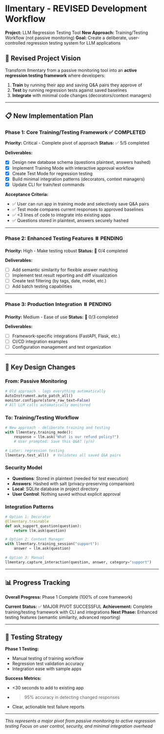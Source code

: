 # llmentary - REVISED Development Workflow

**Project:** LLM Regression Testing Tool
**New Approach:** Training/Testing Workflow (not passive monitoring)
**Goal:** Create a deliberate, user-controlled regression testing system for LLM applications

## 🎯 Revised Project Vision

Transform llmentary from a passive monitoring tool into an **active regression testing framework** where developers:

1. **Train** by running their app and saving Q&A pairs they approve of
2. **Test** by running regression tests against saved baselines
3. **Integrate** with minimal code changes (decorators/context managers)

---

## 📋 New Implementation Plan

### Phase 1: Core Training/Testing Framework ✅ **COMPLETED**
**Priority:** Critical - Complete pivot of approach
**Status:** ✅ 5/5 completed

**Deliverables:**
- [x] Design new database schema (questions plaintext, answers hashed)
- [x] Implement Training Mode with interactive approval workflow
- [x] Create Test Mode for regression testing
- [x] Build minimal integration patterns (decorators, context managers)
- [x] Update CLI for train/test commands

**Acceptance Criteria:**
- ✅ User can run app in training mode and selectively save Q&A pairs
- ✅ Test mode compares current responses to approved baselines
- ✅ <3 lines of code to integrate into existing apps
- ✅ Questions stored in plaintext, answers securely hashed

---

### Phase 2: Enhanced Testing Features ⏸️ **PENDING**
**Priority:** High - Make testing robust
**Status:** 🚫 0/4 completed

**Deliverables:**
- [ ] Add semantic similarity for flexible answer matching
- [ ] Implement test result reporting and diff visualization  
- [ ] Create test filtering (by tags, date, model, etc.)
- [ ] Add batch testing capabilities

---

### Phase 3: Production Integration ⏸️ **PENDING**
**Priority:** Medium - Ease of use
**Status:** 🚫 0/3 completed

**Deliverables:**
- [ ] Framework-specific integrations (FastAPI, Flask, etc.)
- [ ] CI/CD integration examples
- [ ] Configuration management and test organization

---

## 🔄 Key Design Changes

### **From: Passive Monitoring**
```python
# Old approach - logs everything automatically
AutoInstrument.auto_patch_all()
monitor.configure(store_raw_text=False)
# All LLM calls automatically monitored
```

### **To: Training/Testing Workflow**
```python
# New approach - deliberate training and testing
with llmentary.training_mode():
    response = llm.ask("What is our refund policy?")
    # User prompted: Save this Q&A? (y/n)
    
# Later: regression testing
llmentary.test_all()  # Validates all saved Q&A pairs
```

### **Security Model**
- **Questions**: Stored in plaintext (needed for test execution)
- **Answers**: Hashed with salt (privacy-preserving comparison)  
- **Local**: SQLite database in project directory
- **User Control**: Nothing saved without explicit approval

### **Integration Patterns**
```python
# Option 1: Decorator
@llmentary.trainable
def ask_support_question(question):
    return llm.ask(question)

# Option 2: Context Manager  
with llmentary.training_session("support"):
    answer = llm.ask(question)
    
# Option 3: Manual
llmentary.capture_interaction(question, answer, category="support")
```

---

## 📊 Progress Tracking

**Overall Progress:** Phase 1 Complete (100% of core framework)

**Current Status:** ✅ MAJOR PIVOT SUCCESSFUL
**Achievement:** Complete training/testing framework with CLI and integrations
**Next Phase:** Enhanced testing features (semantic similarity, advanced reporting)

---

## 🧪 Testing Strategy

**Phase 1 Testing:**
- Manual testing of training workflow
- Regression test validation accuracy
- Integration ease with sample apps

**Success Metrics:**
- <30 seconds to add to existing app
- >95% accuracy in detecting changed responses  
- Clear, actionable test failure reports

---

*This represents a major pivot from passive monitoring to active regression testing*
*Focus on user control, security, and minimal integration overhead*